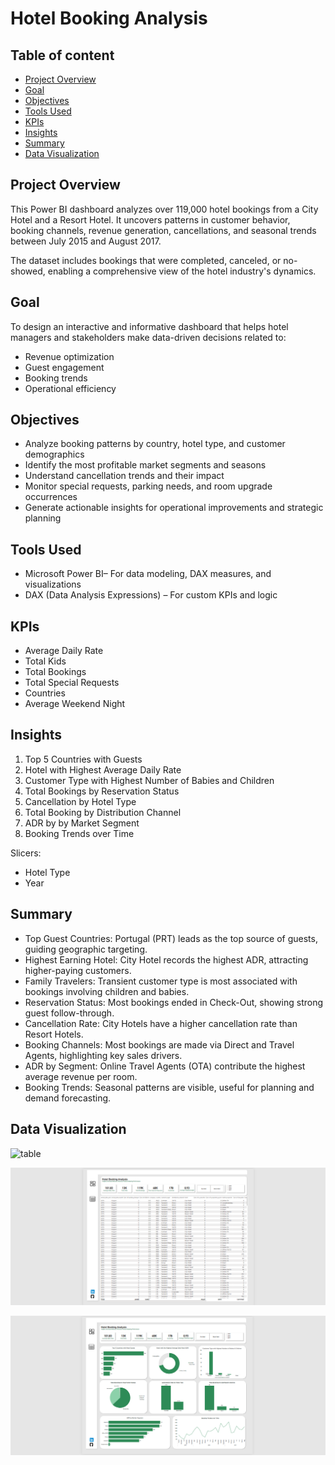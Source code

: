 # Hotel Booking Analysis

## Table of content
- [Project Overview](#project-overview)  
- [Goal](#goal)
- [Objectives](#objectives)
- [Tools Used](#tools-used) 
- [KPIs](#kpis)  
- [Insights](#insights)
- [Summary](#summary)
- [Data Visualization](#data-visualization)

## Project Overview
This Power BI dashboard analyzes over 119,000 hotel bookings from a City Hotel and a Resort Hotel. It uncovers patterns in customer behavior, booking channels, revenue generation, cancellations, and seasonal trends between July 2015 and August 2017.

The dataset includes bookings that were completed, canceled, or no-showed, enabling a comprehensive view of the hotel industry's dynamics.

## Goal
To design an interactive and informative dashboard that helps hotel managers and stakeholders make data-driven decisions related to:
- Revenue optimization
- Guest engagement
- Booking trends
- Operational efficiency

## Objectives
- Analyze booking patterns by country, hotel type, and customer demographics
- Identify the most profitable market segments and seasons
- Understand cancellation trends and their impact
- Monitor special requests, parking needs, and room upgrade occurrences
- Generate actionable insights for operational improvements and strategic planning

## Tools Used
- Microsoft Power BI– For data modeling, DAX measures, and visualizations
- DAX (Data Analysis Expressions) – For custom KPIs and logic

 ## KPIs
- Average Daily Rate
- Total Kids
- Total Bookings
- Total Special Requests
- Countries
- Average Weekend Night

  
 ## Insights
 1. Top 5 Countries with Guests
 2. Hotel with Highest Average Daily Rate
 3. Customer Type with Highest Number of Babies and Children
 4. Total Bookings by Reservation Status
 5. Cancellation by Hotel Type
 6. Total Booking by Distribution Channel
 7. ADR by by Market Segment
 8. Booking Trends over Time

 Slicers:
 - Hotel Type
 - Year

 ## Summary
- Top Guest Countries: Portugal (PRT) leads as the top source of guests, guiding geographic targeting.
- Highest Earning Hotel: City Hotel records the highest ADR, attracting higher-paying customers.
- Family Travelers: Transient customer type is most associated with bookings involving children and babies.
- Reservation Status: Most bookings ended in Check-Out, showing strong guest follow-through.
- Cancellation Rate: City Hotels have a higher cancellation rate than Resort Hotels.
- Booking Channels: Most bookings are made via Direct and Travel Agents, highlighting key sales drivers.
- ADR by Segment: Online Travel Agents (OTA) contribute the highest average revenue per room.
- Booking Trends: Seasonal patterns are visible, useful for planning and demand forecasting.

    
## Data Visualization 
![table]()

![Table](https://github.com/Ola-ykay/Hotel-Booking/blob/main/table-hotel-booking.png)

![Dashboard](https://github.com/Ola-ykay/Hotel-Booking/blob/main/hotel-booking-dashboard.png)

